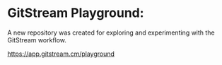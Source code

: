 # GitStream Playground:

A new repository was created for exploring and experimenting with the GitStream workflow.

https://app.gitstream.cm/playground
